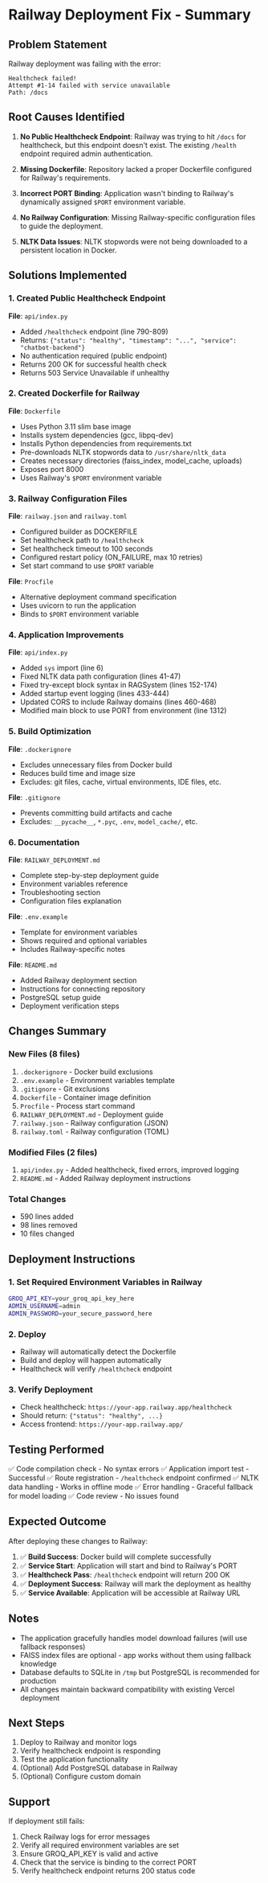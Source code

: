 # Railway Deployment Fix - Summary

## Problem Statement
Railway deployment was failing with the error:
```
Healthcheck failed!
Attempt #1-14 failed with service unavailable
Path: /docs
```

## Root Causes Identified

1. **No Public Healthcheck Endpoint**: Railway was trying to hit `/docs` for healthcheck, but this endpoint doesn't exist. The existing `/health` endpoint required admin authentication.

2. **Missing Dockerfile**: Repository lacked a proper Dockerfile configured for Railway's requirements.

3. **Incorrect PORT Binding**: Application wasn't binding to Railway's dynamically assigned `$PORT` environment variable.

4. **No Railway Configuration**: Missing Railway-specific configuration files to guide the deployment.

5. **NLTK Data Issues**: NLTK stopwords were not being downloaded to a persistent location in Docker.

## Solutions Implemented

### 1. Created Public Healthcheck Endpoint
**File**: `api/index.py`
- Added `/healthcheck` endpoint (line 790-809)
- Returns: `{"status": "healthy", "timestamp": "...", "service": "chatbot-backend"}`
- No authentication required (public endpoint)
- Returns 200 OK for successful health check
- Returns 503 Service Unavailable if unhealthy

### 2. Created Dockerfile for Railway
**File**: `Dockerfile`
- Uses Python 3.11 slim base image
- Installs system dependencies (gcc, libpq-dev)
- Installs Python dependencies from requirements.txt
- Pre-downloads NLTK stopwords data to `/usr/share/nltk_data`
- Creates necessary directories (faiss_index, model_cache, uploads)
- Exposes port 8000
- Uses Railway's `$PORT` environment variable

### 3. Railway Configuration Files
**File**: `railway.json` and `railway.toml`
- Configured builder as DOCKERFILE
- Set healthcheck path to `/healthcheck`
- Set healthcheck timeout to 100 seconds
- Configured restart policy (ON_FAILURE, max 10 retries)
- Set start command to use `$PORT` variable

**File**: `Procfile`
- Alternative deployment command specification
- Uses uvicorn to run the application
- Binds to `$PORT` environment variable

### 4. Application Improvements
**File**: `api/index.py`
- Added `sys` import (line 6)
- Fixed NLTK data path configuration (lines 41-47)
- Fixed try-except block syntax in RAGSystem (lines 152-174)
- Added startup event logging (lines 433-444)
- Updated CORS to include Railway domains (lines 460-468)
- Modified main block to use PORT from environment (line 1312)

### 5. Build Optimization
**File**: `.dockerignore`
- Excludes unnecessary files from Docker build
- Reduces build time and image size
- Excludes: git files, cache, virtual environments, IDE files, etc.

**File**: `.gitignore`
- Prevents committing build artifacts and cache
- Excludes: `__pycache__`, `*.pyc`, `.env`, `model_cache/`, etc.

### 6. Documentation
**File**: `RAILWAY_DEPLOYMENT.md`
- Complete step-by-step deployment guide
- Environment variables reference
- Troubleshooting section
- Configuration files explanation

**File**: `.env.example`
- Template for environment variables
- Shows required and optional variables
- Includes Railway-specific notes

**File**: `README.md`
- Added Railway deployment section
- Instructions for connecting repository
- PostgreSQL setup guide
- Deployment verification steps

## Changes Summary

### New Files (8 files)
1. `.dockerignore` - Docker build exclusions
2. `.env.example` - Environment variables template
3. `.gitignore` - Git exclusions
4. `Dockerfile` - Container image definition
5. `Procfile` - Process start command
6. `RAILWAY_DEPLOYMENT.md` - Deployment guide
7. `railway.json` - Railway configuration (JSON)
8. `railway.toml` - Railway configuration (TOML)

### Modified Files (2 files)
1. `api/index.py` - Added healthcheck, fixed errors, improved logging
2. `README.md` - Added Railway deployment instructions

### Total Changes
- 590 lines added
- 98 lines removed
- 10 files changed

## Deployment Instructions

### 1. Set Required Environment Variables in Railway
```bash
GROQ_API_KEY=your_groq_api_key_here
ADMIN_USERNAME=admin
ADMIN_PASSWORD=your_secure_password_here
```

### 2. Deploy
- Railway will automatically detect the Dockerfile
- Build and deploy will happen automatically
- Healthcheck will verify `/healthcheck` endpoint

### 3. Verify Deployment
- Check healthcheck: `https://your-app.railway.app/healthcheck`
- Should return: `{"status": "healthy", ...}`
- Access frontend: `https://your-app.railway.app/`

## Testing Performed

✅ Code compilation check - No syntax errors
✅ Application import test - Successful
✅ Route registration - `/healthcheck` endpoint confirmed
✅ NLTK data handling - Works in offline mode
✅ Error handling - Graceful fallback for model loading
✅ Code review - No issues found

## Expected Outcome

After deploying these changes to Railway:

1. ✅ **Build Success**: Docker build will complete successfully
2. ✅ **Service Start**: Application will start and bind to Railway's PORT
3. ✅ **Healthcheck Pass**: `/healthcheck` endpoint will return 200 OK
4. ✅ **Deployment Success**: Railway will mark the deployment as healthy
5. ✅ **Service Available**: Application will be accessible at Railway URL

## Notes

- The application gracefully handles model download failures (will use fallback responses)
- FAISS index files are optional - app works without them using fallback knowledge
- Database defaults to SQLite in `/tmp` but PostgreSQL is recommended for production
- All changes maintain backward compatibility with existing Vercel deployment

## Next Steps

1. Deploy to Railway and monitor logs
2. Verify healthcheck endpoint is responding
3. Test the application functionality
4. (Optional) Add PostgreSQL database in Railway
5. (Optional) Configure custom domain

## Support

If deployment still fails:
1. Check Railway logs for error messages
2. Verify all required environment variables are set
3. Ensure GROQ_API_KEY is valid and active
4. Check that the service is binding to the correct PORT
5. Verify healthcheck endpoint returns 200 status code
